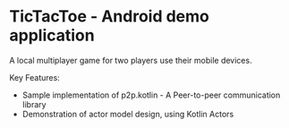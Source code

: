 # TicTacToe - Android demo application
A local multiplayer game for two players use their mobile devices.

Key Features:
- Sample implementation of p2p.kotlin - A Peer-to-peer communication library
- Demonstration of actor model design, using  Kotlin Actors

